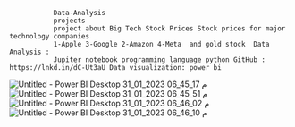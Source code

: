                Data-Analysis
               projects
               project about Big Tech Stock Prices Stock prices for major technology companies
               1-Apple 3-Google 2-Amazon 4-Meta  and gold stock  Data Analysis :    
               Jupiter notebook programming language python GitHub : https://lnkd.in/dC-Ut3aU Data visualization: power bi
               
  ![Untitled - Power BI Desktop 31_01_2023 06_45_17 م](https://user-images.githubusercontent.com/100859586/215852328-38ef7684-525c-4bac-a493-4d1e4585cbe8.png)
![Untitled - Power BI Desktop 31_01_2023 06_45_51 م](https://user-images.githubusercontent.com/100859586/215852593-11883ea0-cc63-486b-a412-4a601acf8b63.png)
![Untitled - Power BI Desktop 31_01_2023 06_46_02 م](https://user-images.githubusercontent.com/100859586/215852638-2fd75b66-4cd5-4d9d-a1a8-9cebc7d9429c.png)
![Untitled - Power BI Desktop 31_01_2023 06_46_10 م](https://user-images.githubusercontent.com/100859586/215852668-1f537601-30ee-46a8-99fc-32e036f4fd73.png)


